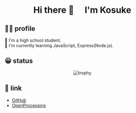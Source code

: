 <h1 align="center">
Hi there 👋　 I'm Kosuke
</h1>

## 👦🏻 profile

🏫 I'm a high school student. <br>
🌱 I'm currently learning JavaScript, Express(Node.js).

## 😀 status


<p align="center">
  <img alt="trophy" src="https://github-profile-trophy.vercel.app/?username=Kosuke-Tanoue-KT"/>
</p>

## 🔗 link
* [GitHub](https://github.com/Kosuke-Tanoue-KT)
* [OpenProcessing](https://openprocessing.org/user/314875?o=2&view=sketches)
